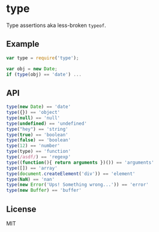 
# type

  Type assertions aka less-broken `typeof`.

## Example

```js
var type = require('type');

var obj = new Date;
if (type(obj) == 'date') ...
```

## API

```js
type(new Date) == 'date'
type({}) == 'object'
type(null) == 'null'
type(undefined) == 'undefined'
type("hey") == 'string'
type(true) == 'boolean'
type(false) == 'boolean'
type(12) == 'number'
type(type) == 'function'
type(/asdf/) == 'regexp'
type((function(){ return arguments })()) == 'arguments'
type([]) == 'array'
type(document.createElement('div')) == 'element'
type(NaN) == 'nan'
type(new Error('Ups! Something wrong...')) == 'error'
type(new Buffer) == 'buffer'
```

## License

  MIT

